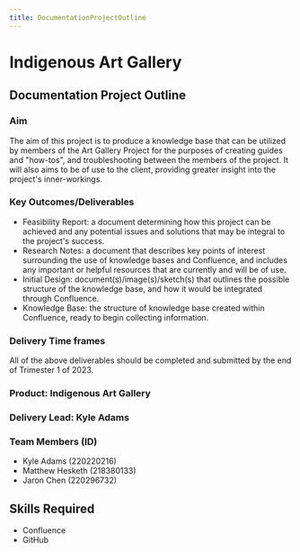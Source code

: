 ```yaml
---
title: DocumentationProjectOutline
---
```



# Indigenous Art Gallery

## Documentation Project Outline

### Aim

The aim of this project is to produce a knowledge base that can be utilized by members of the Art
Gallery Project for the purposes of creating guides and "how-tos", and troubleshooting between the
members of the project. It will also aims to be of use to the client, providing greater insight into
the project's inner-workings.

### Key Outcomes/Deliverables

- Feasibility Report: a document determining how this project can be achieved and any potential
  issues and solutions that may be integral to the project's success.
- Research Notes: a document that describes key points of interest surrounding the use of knowledge
  bases and Confluence, and includes any important or helpful resources that are currently and will
  be of use.
- Initial Design: document(s)/image(s)/sketch(s) that outlines the possible structure of the
  knowledge base, and how it would be integrated through Confluence.
- Knowledge Base: the structure of knowledge base created within Confluence, ready to begin
  collecting information.

### Delivery Time frames

All of the above deliverables should be completed and submitted by the end of Trimester 1 of 2023.

### Product: Indigenous Art Gallery

### Delivery Lead: Kyle Adams

### Team Members (ID)

- Kyle Adams (220220216)
- Matthew Hesketh (218380133)
- Jaron Chen (220296732)

## Skills Required

- Confluence
- GitHub
